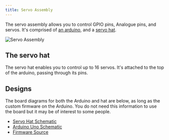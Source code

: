 ```yaml
---
title: Servo Assembly
---
```


The servo assembly allows you to control GPIO pins, Analogue pins, and servos. It's comprised of [an arduino](https://store.arduino.cc/arduino-uno-rev3), and a [servo hat](https://learn.adafruit.com/16-channel-pwm-servo-driver/overview).

![Servo Assembly](/img/kit/servo-assembly.jpg?width=30pc)

## The servo hat
The servo hat enables you to control up to 16 servos. It's attached to the top of the arduino, passing through its pins.


## Designs
The board diagrams for both the Arduino and hat are below, as long as the custom firmware on the Arduino. You do not need this information to use the board but it may be of interest to some people.

- [Servo Hat Schematic](https://cdn-learn.adafruit.com/assets/assets/000/036/269/original/adafruit_products_schem.png)
- [Arduino Uno Schematic](https://www.arduino.cc/en/uploads/Main/Arduino_Uno_Rev3-schematic.pdf)
- [Firmware Source](https://github.com/sourcebots/servo-firmware)
